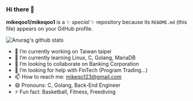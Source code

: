 ### Hi there 👋

**mikeqoo1/mikeqoo1** is a ✨ _special_ ✨ repository because its `README.md` (this file) appears on your GitHub profile.

![Anurag's github stats](https://github-readme-stats.vercel.app/api?username=mikeqoo1&show_icons=true&theme=merko)


- 🔭 I’m currently working on Taiwan taipei
- 🌱 I’m currently learning Linux, C, Golang, MariaDB
- 👯 I’m looking to collaborate on Banking Corporation
- 🤔 I’m looking for help with FinTech (Program Trading...)
- 📫 How to reach me: <mikeqo123@gmail.com>
- 😄 Pronouns: C, Golang, Back-End Engineer
- ⚡ Fun fact: Basketball, Fitness, Freediving

